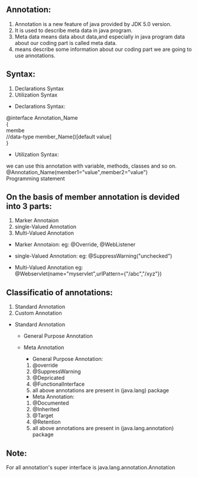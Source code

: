 ## Annotation:

1. Annotation is a new feature of java provided by JDK 5.0 version.
2. It is used to describe meta data in java program.
3. Meta data means data about data,and especially in java program data about our coding part is called meta data.
4. means describe some information about our coding part we are going to use annotations.

## Syntax:

1. Declarations Syntax
2. Utilization Syntax

- Declarations Syntax:

@interface Annotation_Name  
{  
  membe  
  //data-type member_Name()[default value]  
}

- Utilization Syntax:

we can use this annotation with variable, methods, classes and so on.  
@Annotation_Name(member1="value",member2="value")  
Programming statement  

## On the basis of member annotation is devided into 3 parts:

1. Marker Annotaion
2. single-Valued Annotation
3. Multi-Valued Annotation

- Marker Annotaion:
eg: @Override, @WebListener

- single-Valued Annotation:
eg: @SuppressWarning("unchecked")

- Multi-Valued Annotation
eg: @Webservlet(name="myservlet",urlPattern={"/abc","/xyz"})

## Classificatio of annotations:

1. Standard Annotation
2. Custom Annotation

- Standard Annotation
  - General Purpose Annotation
  - Meta Annotation
    
    - General Purpose Annotation:
    1. @override
    2. @SuppressWarning
    3. @Depricated
    4. @FunctionalInterface  
    5. all above annotations are present in (java.lang) package  
     
  
    - Meta Annotation:
    1. @Documented
    2. @Inherited
    3. @Target
    4. @Retention
    5. all above annotations are present in (java.lang.annotation) package  

## Note:

For all annotation's super interface is java.lang.annotation.Annotation
        



